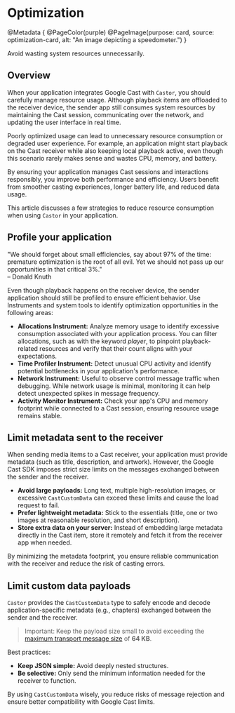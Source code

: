# Optimization

@Metadata {
    @PageColor(purple)
    @PageImage(purpose: card, source: optimization-card, alt: "An image depicting a speedometer.")
}

Avoid wasting system resources unnecessarily.

## Overview

When your application integrates Google Cast with ``Castor``, you should carefully manage resource usage. Although playback items are offloaded to the receiver device, the sender app still consumes system resources by maintaining the Cast session, communicating over the network, and updating the user interface in real time.

Poorly optimized usage can lead to unnecessary resource consumption or degraded user experience. For example, an application might start playback on the Cast receiver while also keeping local playback active, even though this scenario rarely makes sense and wastes CPU, memory, and battery.

By ensuring your application manages Cast sessions and interactions responsibly, you improve both performance and efficiency. Users benefit from smoother casting experiences, longer battery life, and reduced data usage.

This article discusses a few strategies to reduce resource consumption when using ``Castor`` in your application.

## Profile your application

"We should forget about small efficiencies, say about 97% of the time: premature optimization is the root of all evil. Yet we should not pass up our opportunities in that critical 3%."  
– Donald Knuth

Even though playback happens on the receiver device, the sender application should still be profiled to ensure efficient behavior. Use Instruments and system tools to identify optimization opportunities in the following areas:

- **Allocations Instrument:** Analyze memory usage to identify excessive consumption associated with your application process. You can filter allocations, such as with the keyword _player_, to pinpoint playback-related resources and verify that their count aligns with your expectations.
- **Time Profiler Instrument:** Detect unusual CPU activity and identify potential bottlenecks in your application's performance.
- **Network Instrument:** Useful to observe control message traffic when debugging. While network usage is minimal, monitoring it can help detect unexpected spikes in message frequency.
- **Activity Monitor Instrument:** Check your app's CPU and memory footprint while connected to a Cast session, ensuring resource usage remains stable.

## Limit metadata sent to the receiver

When sending media items to a Cast receiver, your application must provide metadata (such as title, description, and artwork). However, the Google Cast SDK imposes strict size limits on the messages exchanged between the sender and the receiver.

- **Avoid large payloads:** Long text, multiple high-resolution images, or excessive ``CastCustomData`` can exceed these limits and cause the load request to fail.
- **Prefer lightweight metadata:** Stick to the essentials (title, one or two images at reasonable resolution, and short description).
- **Store extra data on your server:** Instead of embedding large metadata directly in the Cast item, store it remotely and fetch it from the receiver app when needed.

By minimizing the metadata footprint, you ensure reliable communication with the receiver and reduce the risk of casting errors.

## Limit custom data payloads

``Castor`` provides the ``CastCustomData`` type to safely encode and decode application-specific metadata (e.g., chapters) exchanged between the sender and the receiver.

> Important: Keep the payload size small to avoid exceeding the [maximum transport message size](https://developers.google.com/cast/docs/media/messages) of **64 KB**.

Best practices:

- **Keep JSON simple:** Avoid deeply nested structures.
- **Be selective:** Only send the minimum information needed for the receiver to function.

By using ``CastCustomData`` wisely, you reduce risks of message rejection and ensure better compatibility with Google Cast limits.

